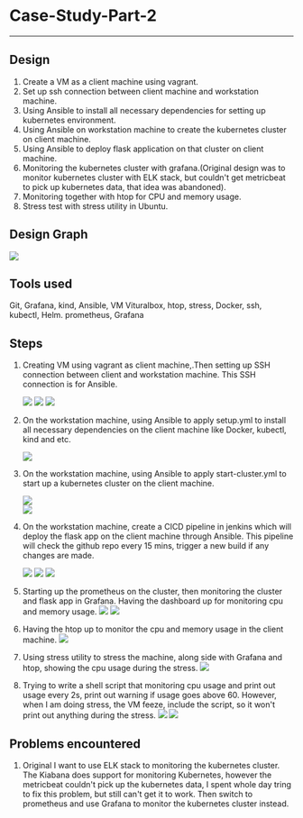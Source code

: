 # Case-Study-Part-2 #
-------------------------------
## Design ##
  1. Create a VM as a client machine using vagrant.  
  2. Set up ssh connection between client machine and workstation machine. 
  3. Using Ansible to install all necessary dependencies for setting up kubernetes environment. 
  4. Using Ansible on workstation machine to create the kubernetes cluster on client machine. 
  5. Using Ansible to deploy flask application on that cluster on client machine. 
  6. Monitoring the kubernetes cluster with grafana.(Original design was to monitor kubernetes cluster with ELK stack, but couldn't get metricbeat to pick up kubernetes data, that idea was abandoned). 
  7. Monitoring together with htop for CPU and memory usage.
  8. Stress test with stress utility in Ubuntu.
  
## Design Graph ##
![](https://github.com/kg0529/Case-Study-Part-2/blob/main/screenshots/s14.png?raw=true)


## Tools used ##
   Git, Grafana, kind, Ansible, VM Vituralbox, htop, stress, Docker, ssh, kubectl, Helm. prometheus, Grafana
## Steps ##
1. Creating VM using vagrant as client machine,.Then setting up SSH connection between client and workstation machine. This SSH connection is for Ansible.

   ![](https://github.com/kg0529/Case-Study-Part-2/blob/main/screenshots/s1.png?raw=true)
   ![](https://github.com/kg0529/Case-Study-Part-2/blob/main/screenshots/s2.png?raw=true)
   ![](https://github.com/kg0529/Case-Study-Part-2/blob/main/screenshots/s2-1.png?raw=true)



2. On the workstation machine, using Ansible to apply setup.yml to install all necessary dependencies on the client machine like Docker, kubectl, kind and etc.

   ![](https://github.com/kg0529/Case-Study-Part-2/blob/main/screenshots/s3.png?raw=true)



3. On the workstation machine, using Ansible to apply start-cluster.yml to start up a kubernetes cluster on the client machine.

   ![](https://github.com/kg0529/Case-Study-Part-2/blob/main/screenshots/s4.png?raw=true)  
   ![](https://github.com/kg0529/Case-Study-Part-2/blob/main/screenshots/s4-1.png?raw=true)



4. On the workstation machine, create a CICD pipeline in jenkins which will deploy the flask app on the client machine through Ansible. This pipeline will check the github repo every 15 mins, trigger a new build if any changes are made.
 
   ![](https://github.com/kg0529/Case-Study-Part-2/blob/main/screenshots/s6.png?raw=true)
   ![](https://github.com/kg0529/Case-Study-Part-2/blob/main/screenshots/s7.png?raw=true)
   ![](https://github.com/kg0529/Case-Study-Part-2/blob/main/screenshots/s8.png?raw=true)



5. Starting up the prometheus on the cluster, then monitoring the cluster and flask app in Grafana. Having the dashboard up for monitoring cpu and memory usage.
   ![](https://github.com/kg0529/Case-Study-Part-2/blob/main/screenshots/s9.png?raw=true)
   ![](https://github.com/kg0529/Case-Study-Part-2/blob/main/screenshots/s10.png?raw=true)



6. Having the htop up to monitor the cpu and memory usage in the client machine.
   ![](https://github.com/kg0529/Case-Study-Part-2/blob/main/screenshots/s12.png?raw=true)



7. Using stress utility to stress the machine, along side with Grafana and htop, showing the cpu usage during the stress.
   ![](https://github.com/kg0529/Case-Study-Part-2/blob/main/screenshots/s13.png?raw=true)
     
8. Trying to write a shell script that monitoring cpu usage and print out usage every 2s, print out warning if usage goes above 60. However, when I am doing stress, the VM feeze, include the script, so it won't print out anything during the stress.
   ![](https://github.com/kg0529/Case-Study-Part-2/blob/main/screenshots/s18.png?raw=true)
   ![](https://github.com/kg0529/Case-Study-Part-2/blob/main/screenshots/s19.png?raw=true)
    

## Problems encountered ##
1. Original I want to use ELK stack to monitoring the kubernetes cluster. The Kiabana does support for monitoring Kubernetes, however the metricbeat couldn't pick up the kubernetes data, I spent whole day tring to fix this problem, but still can't get it to work. Then switch to prometheus and use Grafana to monitor the kubernetes cluster instead.
